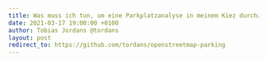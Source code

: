 ```yaml
---
title: Was muss ich tun, um eine Parkplatzanalyse in meinem Kiez durchzuführen.
date: 2021-03-17 19:00:00 +0100
author: Tobias Jordans @tordans
layout: post
redirect_to: https://github.com/tordans/openstreetmap-parking
---
```

